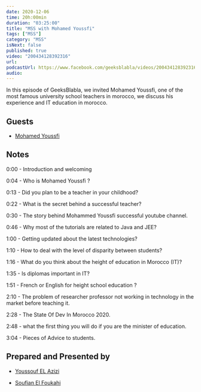 ```yaml
---
date: 2020-12-06
time: 20h:00min
duration: "03:25:00"
title: "MSS with Mohamed Youssfi"
tags: ["MSS"]
category: "MSS"
isNext: false
published: true
video: "200434128392316"
url:
podcastUrl: https://www.facebook.com/geeksblabla/videos/200434128392316
audio:
---
```


In this episode of GeeksBlabla, we invited Mohamed Youssfi, one of the most famous university school teachers in morocco, we discuss his experience and IT education in morocco.

## Guests

- [Mohamed Youssfi](https://www.facebook.com/mohamed.youssfi.9)

## Notes

0:00 - Introduction and welcoming

0:04 - Who is Mohamed Youssfi ?

0:13 - Did you plan to be a teacher in your childhood?

0:22 - What is the secret behind a successful teacher?

0:30 - The story behind Mohammed Youssfi successful youtube channel.

0:46 - Why most of the tutorials are related to Java and JEE?

1:00 - Getting updated about the latest technologies?

1:10 - How to deal with the level of disparity between students?

1:16 - What do you think about the height of education in Morocco (IT)?

1:35 - Is diplomas important in IT?

1:51 - French or English for height school education ?

2:10 - The problem of researcher professor not working in technology in the market before teaching it.

2:28 - The State Of Dev In Morocco 2020.

2:48 - what the first thing you will do if you are the minister of education.

3:04 - Pieces of Advice to students.

## Prepared and Presented by

- [Youssouf EL Azizi](https://elazizi.com/)

- [Soufian El Foukahi](https://twitter.com/souffanda/)
